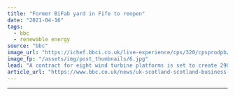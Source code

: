 ```yaml
---
title: "Former BiFab yard in Fife to reopen"
date: "2021-04-16"
tags: 
  - bbc
  - renewable energy
source: "bbc"
image_url: "https://ichef.bbci.co.uk/live-experience/cps/320/cpsprodpb/DEF5/production/_118077075__115015563_mediaitem107533799.jpg"
image_fp: "/assets/img/post_thumbnails/6.jpg"
lead: "A contract for eight wind turbine platforms is set to create 290 jobs based around the Methil yard."
article_url: "https://www.bbc.co.uk/news/uk-scotland-scotland-business-56769664"
---
```


---
